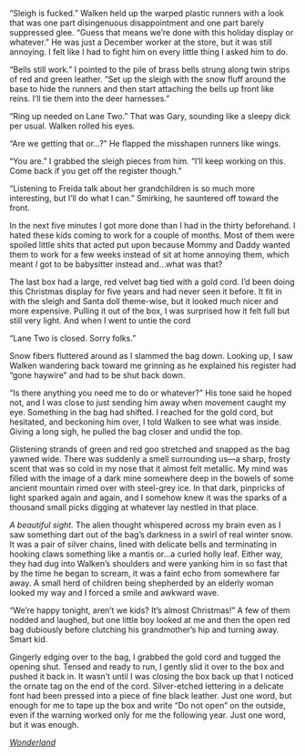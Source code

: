 
“Sleigh is fucked.”  Walken held up the warped plastic runners with a look that was one part disingenuous disappointment and one part barely suppressed glee.  “Guess that means we’re done with this holiday display or whatever.”  He was just a December worker at the store, but it was still annoying.  I felt like I had to fight him on every little thing I asked him to do.

“Bells still work.”  I pointed to the pile of brass bells strung along twin strips of red and green leather.  “Set up the sleigh with the snow fluff around the base to hide the runners and then start attaching the bells up front like reins.  I’ll tie them into the deer harnesses.”

“Ring up needed on Lane Two.”  That was Gary, sounding like a sleepy dick per usual.  Walken rolled his eyes.  

“Are we getting that or…?”  He flapped the misshapen runners like wings.

“You are.”  I grabbed the sleigh pieces from him.  “I’ll keep working on this.  Come back if you get off the register though.”

“Listening to Freida talk about her grandchildren is so much more interesting, but I’ll do what I can.”  Smirking, he sauntered off toward the front.

In the next five minutes I got more done than I had in the thirty beforehand.  I hated these kids coming to work for a couple of months.  Most of them were spoiled little shits that acted put upon because Mommy and Daddy wanted them to work for a few weeks instead of sit at home annoying them, which meant *I* got to be babysitter instead and…what was that?

The last box had a large, red velvet bag tied with a gold cord.  I’d been doing this Christmas display for five years and had never seen it before.  It fit in with the sleigh and Santa doll theme-wise, but it looked much nicer and more expensive.  Pulling it out of the box, I was surprised how it felt full but still very light.  And when I went to untie the cord

“Lane Two is closed.  Sorry folks.”

Snow fibers fluttered around as I slammed the bag down.  Looking up, I saw Walken wandering back toward me grinning as he explained his register had “gone haywire” and had to be shut back down.

“Is there anything you need me to do or whatever?”  His tone said he hoped not, and I was close to just sending him away when movement caught my eye.  Something in the bag had shifted.  I reached for the gold cord, but hesitated, and beckoning him over, I told Walken to see what was inside.  Giving a long sigh, he pulled the bag closer and undid the top.

Glistening strands of green and red goo stretched and snapped as the bag yawned wide.  There was suddenly a smell surrounding us—a sharp, frosty scent that was so cold in my nose that it almost felt metallic.  My mind was filled with the image of a dark mine somewhere deep in the bowels of some ancient mountain rimed over with steel-grey ice.  In that dark, pinpricks of light sparked again and again, and I somehow knew it was the sparks of a thousand small picks digging at whatever lay nestled in that place.  

*A beautiful sight.*  The alien thought whispered across my brain even as I saw something dart out of the bag’s darkness in a swirl of real winter snow.  It was a pair of silver chains, lined with delicate bells and terminating in hooking claws something like a mantis or…a curled holly leaf.  Either way, they had dug into Walken’s shoulders and were yanking him in so fast that by the time he began to scream, it was a faint echo from somewhere far away.  A small herd of children being shepherded by an elderly woman looked my way and I forced a smile and awkward wave.

“We’re happy tonight, aren’t we kids?  It’s almost Christmas!”  A few of them nodded and laughed, but one little boy looked at me and then the open red bag dubiously before clutching his grandmother’s hip and turning away.  Smart kid.

Gingerly edging over to the bag, I grabbed the gold cord and tugged the opening shut.  Tensed and ready to run, I gently slid it over to the box and pushed it back in.  It wasn’t until I was closing the box back up that I noticed the ornate tag on the end of the cord.  Silver-etched lettering in a delicate font had been pressed into a piece of fine black leather.  Just one word, but enough for me to tape up the box and write “Do not open” on the outside, even if the warning worked only for me the following year.  Just one word, but it was enough.

[*Wonderland*](https://redd.it/9ndww5)